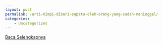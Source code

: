 ```yaml
---
layout: post
permalink: /arti-mimpi-diberi-sepatu-oleh-orang-yang-sudah-meninggal/
categories:
    - Uncategorized
---
```


[Baca Selengkapnya](/09)